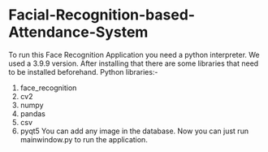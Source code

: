 # Facial-Recognition-based-Attendance-System
To run this Face Recognition Application you need a python interpreter. We used a 3.9.9 version.
After installing that there are some libraries that need to be installed beforehand.
Python libraries:-
1. face_recognition
2. cv2
3. numpy
4. pandas
5. csv
6. pyqt5
You can add any image in the database.
Now you can just run mainwindow.py to run the application.
